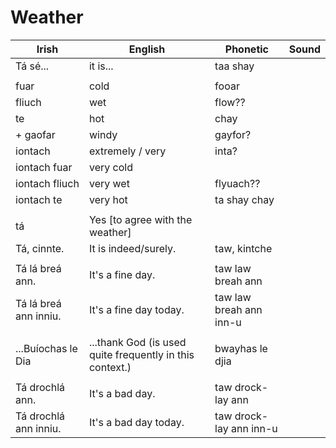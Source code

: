 # Weather

| Irish | English | Phonetic | Sound |
| ------| ------- | -------- |   ----- |
|Tá sé...|it is...|taa shay
||
|fuar|cold|fooar
|fliuch|wet|flow??
|te|hot|chay
|+ gaofar|windy|gayfor?
|iontach|extremely / very |inta?
|iontach fuar|very cold
|iontach fliuch|very wet| flyuach??
|iontach te|very hot|ta shay chay
||
|tá|Yes [to agree with the weather]
|Tá, cinnte.| It is indeed/surely.|taw, kintche
||
|Tá lá breá ann.| It's a fine day.| taw law breah ann
|Tá lá breá ann inniu.| It's a fine day today.| taw law breah ann inn-u
||
|...Buíochas le Dia |...thank God (is used quite frequently in this context.)|bwayhas le djia
||
|Tá drochlá ann.| It's a bad day.|taw drock-lay ann
|Tá drochlá ann inniu.| It's a bad day today.|taw drock-lay ann inn-u